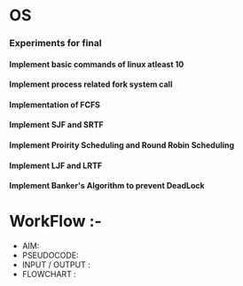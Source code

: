 # OS 

### Experiments for final
#### Implement  basic commands of linux atleast 10
#### Implement process related fork system call
####  Implementation of FCFS
####  Implement SJF and SRTF
####  Implement Proirity Scheduling and Round Robin Scheduling
####  Implement LJF and LRTF
####  Implement Banker's Algorithm to prevent DeadLock

# WorkFlow :-
* AIM:
* PSEUDOCODE:
* INPUT / OUTPUT :
* FLOWCHART : 
